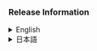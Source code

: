 ### Release Information

<details>
<summary>English</summary>

##### New Features
- Initial release.
- Basic authorization management functionality provided.

##### Fixes
- No specific fixes for this initial release.

##### Changes
- No specific fixes for this initial release.

##### Upgrade Instructions
1. Uninstall the existing version.
2. Install the new version.
3. Reconfigure your settings file as needed.

##### Known Issues
- No reported issues at this time.

##### Author
- [Ryo Arima](https://github.com/ryo-arima)

##### Contact
- [ryo.arima.zzz@gmail.com](mailto:ryo.arima.zzz@gmail.com)

</details>

<details>
<summary>日本語</summary>

##### 新機能
- 初期リリース。
- 基本的な認証管理機能の提供。

##### 修正
- 初期リリースのため、特記事項なし。

##### 変更
- 初期リリースのため、特記事項なし。

##### アップグレード手順
1. 既存のバージョンをアンインストールします。
2. 新しいバージョンをインストールします。
3. 設定ファイルを適切に配置し直します。

##### 既知の問題
- 現在、特に報告された問題はありません。

##### 作者
- [Ryo Arima](https://github.com/ryo-arima)

##### コンタクト
- [ryo.arima.zzz@gmail.com](mailto:ryo.arima.zzz@gmail.com)

</details>